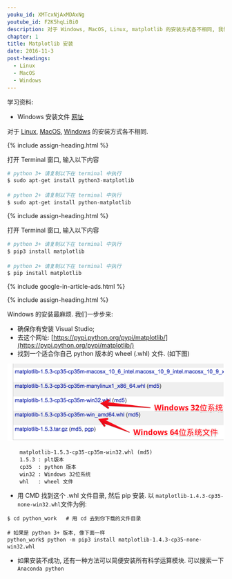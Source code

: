 ```yaml
---
youku_id: XMTcxNjAxMDAxNg
youtube_id: F2K5hqLiBi0
description: 对于 Windows, MacOS, Linux, matplotlib 的安装方式各不相同, 我们看看如何安装 matplotlib 吧.
chapter: 1
title: Matplotlib 安装
date: 2016-11-3
post-headings:
  - Linux
  - MacOS
  - Windows
---
```


学习资料:
  * Windows 安装文件 [网址](https://pypi.python.org/pypi/matplotlib/)

对于 [Linux](#linux), [MacOS](#mac), [Windows](#windows) 的安装方式各不相同. 

{% include assign-heading.html %}


打开 Terminal 窗口, 输入以下内容

```python
# python 3+ 请复制以下在 terminal 中执行
$ sudo apt-get install python3-matplotlib

# python 2+ 请复制以下在 terminal 中执行
$ sudo apt-get install python-matplotlib
```

{% include assign-heading.html %}


打开 Terminal 窗口, 输入以下内容

```python
# python 3+ 请复制以下在 terminal 中执行
$ pip3 install matplotlib

# python 2+ 请复制以下在 terminal 中执行
$ pip install matplotlib
```

{% include google-in-article-ads.html %}

{% include assign-heading.html %}


Windows 的安装最麻烦. 我们一步步来:

* 确保你有安装 Visual Studio;
* 去这个网址: [https://pypi.python.org/pypi/matplotlib/](https://pypi.python.org/pypi/matplotlib/)
* 找到一个适合你自己 python 版本的 wheel (.whl) 文件. (如下图) 

<img class= "course-image" src="/static/results/plt/1_2_1.png" alt="{{ page.title }}{% increment image-count %}">

```
    matplotlib-1.5.3-cp35-cp35m-win32.whl (md5)
    1.5.3 : plt版本
    cp35  : python 版本
    win32 : Windows 32位系统
    whl   : wheel 文件 
```

* 用 CMD 找到这个 .whl 文件目录, 然后 pip 安装. 以 `matplotlib-1.4.3-cp35-none-win32.whl`文件为例:

```shell
$ cd python_work   # 用 cd 去到你下载的文件目录

# 如果是 python 3+ 版本, 像下面一样
python_work$ python -m pip3 install matplotlib-1.4.3-cp35-none-win32.whl
```

* 如果安装不成功, 还有一种方法可以简便安装所有科学运算模块. 可以搜索一下 `Anaconda python` 